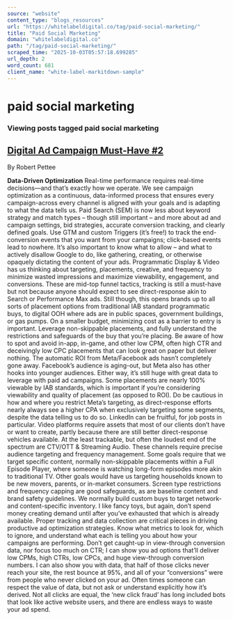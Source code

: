 ```yaml
---
source: "website"
content_type: "blogs_resources"
url: "https://whitelabeldigital.co/tag/paid-social-marketing/"
title: "Paid Social Marketing"
domain: "whitelabeldigital.co"
path: "/tag/paid-social-marketing/"
scraped_time: "2025-10-03T05:57:18.699285"
url_depth: 2
word_count: 681
client_name: "white-label-markitdown-sample"
---
```


# paid social marketing

### Viewing posts tagged paid social marketing

## [Digital Ad Campaign Must-Have #2](https://whitelabeldigital.co/digital-ad-campaign-must-have-2/)

By Robert Pettee

**Data-Driven Optimization** Real-time performance requires real-time decisions—and that’s exactly how we operate. We see campaign optimization as a continuous, data-informed process that ensures every campaign-across every channel is aligned with your goals and is adapting to what the data tells us. Paid Search (SEM) is now less about keyword strategy and match types – though still important – and more about ad and campaign settings, bid strategies, accurate conversion tracking, and clearly defined goals. Use GTM and custom Triggers (it’s free!) to track the end-conversion events that you want from your campaigns; click-based events lead to nowhere. It’s also important to know what to allow – and what to actively disallow Google to do, like gathering, creating, or otherwise opaquely dictating the content of your ads. Programmatic Display & Video has us thinking about targeting, placements, creative, and frequency to minimize wasted impressions and maximize viewability, engagement, and conversions. These are mid-top funnel tactics, tracking is still a must-have but not because anyone should expect to see direct-response akin to Search or Performance Max ads. Still though, this opens brands up to all sorts of placement options from traditional IAB standard programmatic buys, to digital OOH where ads are in public spaces, government buildings, or gas pumps. On a smaller budget, minimizing cost as a barrier to entry is important. Leverage non-skippable placements, and fully understand the restrictions and safeguards of the buy that you’re placing. Be aware of how to spot and avoid in-app, in-game, and other low CPM, often high CTR and deceivingly low CPC placements that can look great on paper but deliver nothing. The automatic ROI from Meta/Facebook ads hasn’t completely gone away. Facebook’s audience is aging-out, but Meta also has other hooks into younger audiences. Either way, it’s still huge with great data to leverage with paid ad campaigns. Some placements are nearly 100% viewable by IAB standards, which is important if you’re considering viewability and quality of placement (as opposed to ROI). Do be cautious in how and where you restrict Meta’s targeting, as direct-response efforts nearly always see a higher CPA when exclusively targeting some segments, despite the data telling us to do so. LinkedIn can be fruitful, for job posts in particular. Video platforms require assets that most of our clients don’t have or want to create, partly because there are still better direct-response vehicles available. At the least trackable, but often the loudest end of the spectrum are CTV/OTT & Streaming Audio. These channels require precise audience targeting and frequency management. Some goals require that we target specific content, normally non-skippable placements within a Full Episode Player, where someone is watching long-form episodes more akin to traditional TV. Other goals would have us targeting households known to be new movers, parents, or in-market consumers. Screen type restrictions and frequency capping are good safeguards, as are baseline content and brand safety guidelines. We normally build custom buys to target network- and content-specific inventory. I like fancy toys, but again, don’t spend money creating demand until after you’ve exhausted that which is already available. Proper tracking and data collection are critical pieces in driving productive ad optimization strategies. Know what metrics to look for, which to ignore, and understand what each is telling you about how your campaigns are performing. Don’t get caught-up in view-through conversion data, nor focus too much on CTR; I can show you ad options that’ll deliver low CPMs, high CTRs, low CPCs, and huge view-through conversion numbers. I can also show you with data, that half of those clicks never reach your site, the rest bounce at 95%, and all of your “conversions” were from people who never clicked on your ad. Often times someone can respect the value of data, but not ask or understand explicitly how it’s derived. Not all clicks are equal, the ‘new click fraud’ has long included bots that look like active website users, and there are endless ways to waste your ad spend.